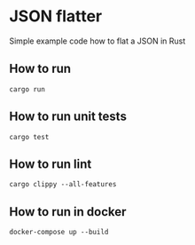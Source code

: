 # JSON flatter
Simple example code how to flat a JSON in Rust

## How to run
```shell
cargo run
```

## How to run unit tests
```shell
cargo test
```

## How to run lint
```shell
cargo clippy --all-features
```

## How to run in docker
```shell
docker-compose up --build
```
